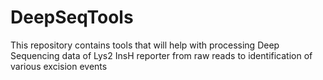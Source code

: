# DeepSeqTools
This repository contains tools that will help with processing Deep Sequencing data of Lys2 InsH reporter from raw reads to identification of various excision events
